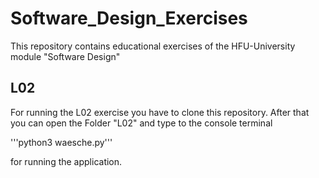 # Software_Design_Exercises
This repository contains educational exercises of the HFU-University module "Software Design"

## L02
For running the L02 exercise you have to clone this repository.
After that you can open the Folder "L02" and type to the console terminal

'''python3 waesche.py'''

for running the application.
